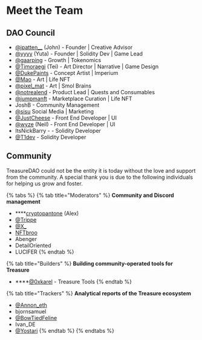 # Meet the Team

## DAO Council

* [@jpatten\_\_](https://twitter.com/jpatten\_\_) (John) - Founder | Creative Advisor
* [@yyyy](ttps://twitter.com/0xyyyy) (Yuta) - Founder | Solidity Dev | Game Lead
* [@gaarping](https://twitter.com/\_gaarping) - Growth | Tokenomics
* [@Timoraegi](https://twitter.com/Timoraegi) (Tei) - Art Director | Narrative | Game Design
* [@DukePaints](https://twitter.com/DukePaints) - Concept Artist | Imperium
* [@Mao](https://twitter.com/Mezereth) - Art | Life NFT
* [@pixel\_mat](https://twitter.com/pixel\_mat) - Art | Smol Brains
* [@notrealend](https://twitter.com/notrealend) - Product Lead | Quests and Consumables
* [@jumpmanft](https://twitter.com/jumpmanft) - Marketplace Curation | Life NFT
* JoshB - Community Management
* [@sisu](https://twitter.com/sisukasgod) Social Media | Marketing
* [@JustCheese](https://twitter.com/jc\_1917) - Front End Developer | UI
* [@wyze](https://twitter.com/wyze) (Neil) - Front End Developer | UI
* ItsNickBarry - - Solidity Developer
* [@T1dev](https://twitter.com/pr0zy) - Solidity Developer

## Community

TreasureDAO could not be the entity it is today without the love and support from the community. A special thank you is due to the following individuals for helping us grow and foster.&#x20;

{% tabs %}
{% tab title="Moderators" %}
**Community and Discord management**

* ****[cryptopantone](https://twitter.com/cryptopantone) (Alex)
* [@Trippe](https://twitter.com/TrippyCoin)&#x20;
* [@X\_](https://twitter.com/cxf\_0886)&#x20;
* [NFTbroo](https://twitter.com/cryptonftbroo)
* Abenger
* DetailOriented
* LUCIFER
{% endtab %}

{% tab title="Builders" %}
**Building community-operated tools for Treasure**&#x20;

* ****[@0xkarel](https://twitter.com/0xkarel) - Treasure Tools
{% endtab %}

{% tab title="Trackers" %}
**Analytical reports of the Treasure ecosystem**

* [@Annon\_eth](https://twitter.com/Anonn\_eth)
* bjornsamuel
* [@BowTiedFeline](https://twitter.com/BowTiedFeline)
* Ivan\_DE
* [@Yostari](https://twitter.com/yostari)
{% endtab %}
{% endtabs %}
